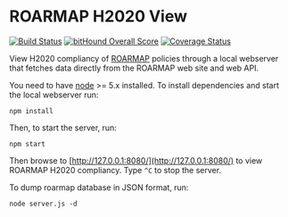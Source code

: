 # ROARMAP H2020 View

[![Build Status](https://travis-ci.org/nexacenter/oa-check.svg?branch=master)](https://travis-ci.org/nexacenter/oa-check) [![bitHound Overall Score](https://www.bithound.io/github/nexacenter/roarmap-h2020-view/badges/score.svg)](https://www.bithound.io/github/nexacenter/roarmap-h2020-view) [![Coverage Status](https://coveralls.io/repos/github/nexacenter/roarmap-h2020-view/badge.svg?branch=master)](https://coveralls.io/github/nexacenter/roarmap-h2020-view?branch=master)

View H2020 compliancy of [ROARMAP](http://roarmap.eprints.org/)
policies through a local webserver that fetches data directly from
the ROARMAP web site and web API.

You need to have [node](https://nodejs.org) >= 5.x installed. To install
dependencies and start the local webserver run:

```
npm install
```

Then, to start the server, run:

```
npm start
```

Then browse to [http://127.0.0.1:8080/](http://127.0.0.1:8080/) to
view ROARMAP H2020 compliancy. Type `^C` to stop the server.

To dump roarmap database in JSON format, run:

```
node server.js -d
```
